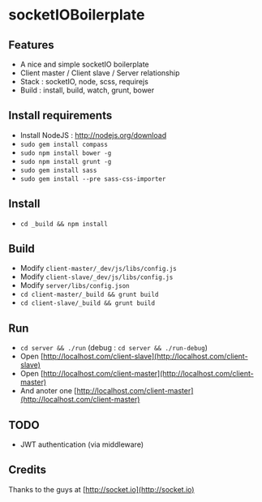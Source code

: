 socketIOBoilerplate
===================

Features
--------
- A nice and simple socketIO boilerplate
- Client master / Client slave / Server relationship
- Stack : socketIO, node, scss, requirejs
- Build : install, build, watch, grunt, bower

Install requirements
--------------------
- Install NodeJS : http://nodejs.org/download
- `sudo gem install compass`
- `sudo npm install bower -g`
- `sudo npm install grunt -g`
- `sudo gem install sass`
- `sudo gem install --pre sass-css-importer`

Install
-------
- `cd _build && npm install`

Build
-----
- Modify `client-master/_dev/js/libs/config.js`
- Modify `client-slave/_dev/js/libs/config.js`
- Modify `server/libs/config.json`
- `cd client-master/_build && grunt build`
- `cd client-slave/_build && grunt build`

Run
---
- `cd server && ./run` (debug : `cd server && ./run-debug`)
- Open [http://localhost.com/client-slave](http://localhost.com/client-slave)
- Open [http://localhost.com/client-master](http://localhost.com/client-master)
- And anoter one [http://localhost.com/client-master](http://localhost.com/client-master)

TODO
----
- JWT authentication (via middleware)

Credits
-------
Thanks to the guys at [http://socket.io](http://socket.io)